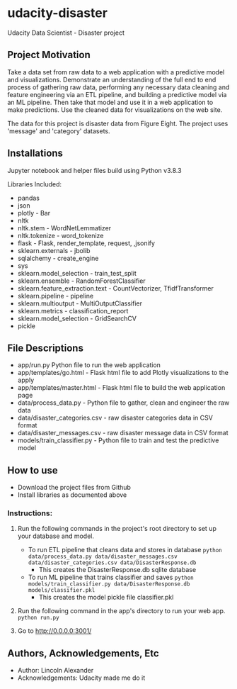 # udacity-disaster
Udacity Data Scientist - Disaster project


## Project Motivation
Take a data set from raw data to a web application with a predictive model and visualizations.  Demonstrate an understanding of the full end to end process of gathering raw data, performing any necessary data cleaning and feature engineering via an ETL pipeline, and building a predictive model via an ML pipeline.  Then take that model and use it in a web application to make predictions. Use the cleaned data for visualizations on the web site.

The data for this project is disaster data from Figure Eight.  The project uses 'message' and 'category' datasets.


## Installations
Jupyter notebook and helper files build using Python v3.8.3

Libraries Included:
* pandas
* json
* plotly - Bar
* nltk
* nltk.stem - WordNetLemmatizer
* nltk.tokenize - word_tokenize
* flask - Flask, render_template, request, ,jsonify
* sklearn.externals - jbolib
* sqlalchemy - create_engine
* sys
* sklearn.model_selection - train_test_split
* sklearn.ensemble - RandomForestClassifier
* sklearn.feature_extraction.text - CountVectorizer, TfidfTransformer
* sklearn.pipeline - pipeline
* sklearn.multioutput - MultiOutputClassifier
* sklearn.metrics - classification_report
* sklearn.model_selection - GridSearchCV
* pickle


## File Descriptions
* app/run.py Python file to run the web application
* app/templates/go.html - Flask html file to add Plotly visualizations to the apply
* app/templates/master.html - Flask html file to build the web application page
* data/process_data.py - Python file to gather, clean and engineer the raw data
* data/disaster_categories.csv - raw disaster categories data in CSV format
* data/disaster_messages.csv - raw disaster message data in CSV format
* models/train_classifier.py - Python file to train and test the predictive model

## How to use
* Download the project files from Github
* Install libraries as documented above

### Instructions:
1. Run the following commands in the project's root directory to set up your database and model.

    - To run ETL pipeline that cleans data and stores in database
        `python data/process_data.py data/disaster_messages.csv data/disaster_categories.csv data/DisasterResponse.db`
        * This creates the DisasterResponse.db sqlite database
    - To run ML pipeline that trains classifier and saves
        `python models/train_classifier.py data/DisasterResponse.db models/classifier.pkl`
        * This creates the model pickle file classifier.pkl

2. Run the following command in the app's directory to run your web app.
    `python run.py`

3. Go to http://0.0.0.0:3001/



## Authors, Acknowledgements, Etc
* Author:  Lincoln Alexander
* Acknowledgements:  Udacity made me do it

